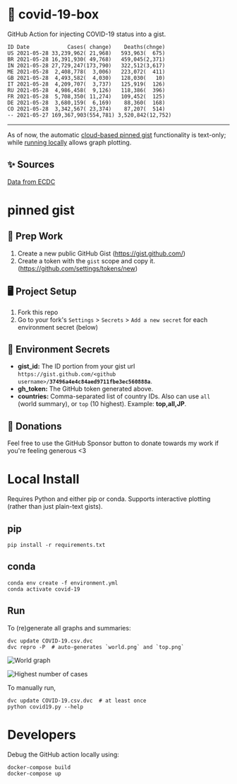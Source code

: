 # 🏥 covid-19-box

GitHub Action for injecting COVID-19 status into a gist.

```
ID Date            Cases( change)    Deaths(chnge)
US 2021-05-28 33,239,962( 21,968)   593,963(  675)
BR 2021-05-28 16,391,930( 49,768)   459,045(2,371)
IN 2021-05-28 27,729,247(173,790)   322,512(3,617)
ME 2021-05-28  2,408,778(  3,006)   223,072(  411)
GB 2021-05-28  4,493,582(  4,030)   128,030(   10)
IT 2021-05-28  4,209,707(  3,737)   125,919(  126)
RU 2021-05-28  4,986,458(  9,126)   118,386(  396)
FR 2021-05-28  5,708,350( 11,274)   109,452(  125)
DE 2021-05-28  3,680,159(  6,169)    88,360(  168)
CO 2021-05-28  3,342,567( 23,374)    87,207(  514)
-- 2021-05-27 169,367,903(554,781) 3,520,842(12,752)
```

---

As of now, the automatic [cloud-based pinned gist](#pinned-gist) functionality is text-only;
while [running locally](#local-install) allows graph plotting.

## ✨ Sources

[Data from ECDC](https://www.ecdc.europa.eu/en/publications-data/download-todays-data-geographic-distribution-covid-19-cases-worldwide)

# pinned gist

## 🎒 Prep Work
1. Create a new public GitHub Gist (https://gist.github.com/)
1. Create a token with the `gist` scope and copy it. (https://github.com/settings/tokens/new)

## 🖥 Project Setup
1. Fork this repo
1. Go to your fork's `Settings` > `Secrets` > `Add a new secret` for each environment secret (below)

## 🤫 Environment Secrets
- **gist_id:** The ID portion from your gist url `https://gist.github.com/<github username>/`**`37496a4e4c84aed9711fbe3ec560888a`**.
- **gh_token:** The GitHub token generated above.
- **countries:** Comma-separated list of country IDs. Also can use `all` (world summary), or `top` (10 highest). Example: **top,all,JP**.

## 💸 Donations

Feel free to use the GitHub Sponsor button to donate towards my work if you're feeling generous <3

# Local Install

Requires Python and either pip or conda. Supports interactive plotting (rather than just plain-text gists).

## pip

```
pip install -r requirements.txt
```

## conda

```
conda env create -f environment.yml
conda activate covid-19
```

## Run

To (re)generate all graphs and summaries:

```
dvc update COVID-19.csv.dvc
dvc repro -P  # auto-generates `world.png` and `top.png`
```

![World graph](world.png)

![Highest number of cases](top.png)

To manually run,

```
dvc update COVID-19.csv.dvc  # at least once
python covid19.py --help
```

# Developers

Debug the GitHub action locally using:

```
docker-compose build
docker-compose up
```
